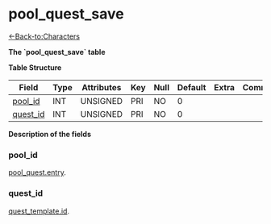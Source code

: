 # pool\_quest\_save

[<-Back-to:Characters](database-characters)

**The \`pool\_quest\_save\` table**

**Table Structure**

| Field         | Type | Attributes | Key | Null | Default | Extra | Comment |
| ------------- | ---- | ---------- | --- | ---- | ------- | ----- | ------- |
| [pool_id][1]  | INT  | UNSIGNED   | PRI | NO   | 0       |       |         |
| [quest_id][2] | INT  | UNSIGNED   | PRI | NO   | 0       |       |         |

[1]: #poolid
[2]: #questid

**Description of the fields**

### pool\_id

[pool\_quest.entry](pool-quest#entry).

### quest\_id

[quest\_template.id](quest-template#id).
